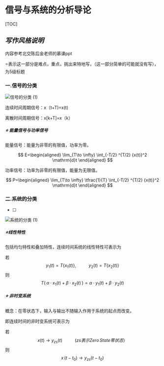 # 信号与系统的分析导论

[TOC]

## *写作风格说明*

内容参考北交陈后金老师的慕课ppt

:star:表示这一部分是难点，重点，挑出来特地写，（这一部分简单的可能就没有写），为5级标题



### 一.信号的分类

![信号的分类 (1)](https://user-images.githubusercontent.com/51468122/73362868-98b0ff00-42e2-11ea-8a22-97530d88efb8.png)



连续时间周期信号：x（t+T)=x(t)

离散时间周期信号：x[k+T]=x（k）

##### :star: 能量信号与功率信号  

能量信号：能量为非零的有限值，功率为零。

$$
E=\begin{aligned}
  \lim_{T\to \infty} 
  \int_{-T/2} ^{T/2}  {x(t)}^2
  \mathrm{d}t 
\end{aligned}
$$


功率信号：功率为非零的有限值，能量为无限值。

$$
P=\begin{aligned}
  \lim_{T\to \infty}
  \tfrac{1}{T}
  \int_{-T/2} ^{T/2}  {x(t)}^2
  \mathrm{d}t 
\end{aligned}
$$




### 二.系统的分类

- [ ] 

![系统的分类 (1)](https://user-images.githubusercontent.com/51468122/73362943-bbdbae80-42e2-11ea-8f7c-780cc6f57207.png)

##### :star:线性特性

包括均匀特性和叠加特性，连续时间系统的线性特性可表示为

若
$$
y_1(t)=T \{ x_1(t) \},\quad\ \quad\ y_2(t)=T \{ x_2(t) \}
$$
则
$$
T\{ \,\alpha ·x_1(t)+\beta ·x_2(t)\,\}=
\alpha ·y_1(t)+\beta ·y_2(t)
$$

##### :star: 非时变系统

概念：在零状态下，输入与输出不随输入作用于系统的起点而改变。

即连续时间的非时变系统可表示为

若
$$
x(t)\rightarrow y_{zs}(t) \quad\ \quad\ (zs表示Zero\,State零状态）
$$
则
$$
x\,(t-t_0)\rightarrow y_{zs}(t-t_0)
$$
